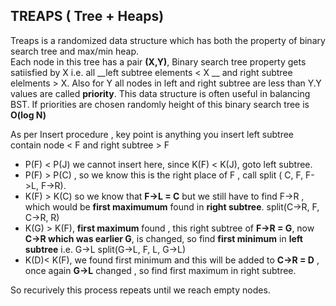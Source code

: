 ## TREAPS ( Tree + Heaps)
Treaps is a randomized data structure which has both the property of binary search tree and max/min heap.<br />
Each node in this tree has a pair __(X,Y)__, Binary search tree property gets satiisfied by X i.e. all __left subtree elements < X __
and right subtree elelments > X.
Also for Y all nodes in left and right subtree are less than Y.Y values are called **priority**.
This data structure is often useful in balancing BST. If priorities are chosen randomly height of this binary search tree is **O(log N)** 

As per Insert procedure , key point is anything you insert left subtree contain node < F and right subtree > F
- P(F) < P(J) we cannot insert here, since K(F) < K(J), goto left subtree.
- P(F) > P(C) , so we know this is the right place of F , call split ( C, F, F->L, F->R).
- K(F) > K(C) so we know that **F->L = C** but we still have to find F->R , which would be __first maximumum__ found in **right subtree**.
  split(C->R, F, C->R, R)
- K(G) > K(F), **first maximum** found , this right subtree of **F->R = G**, now **C->R which was earlier G**, is changed, so find **first minimum** in **left subtree** i.e. G->L split(G->L, F, L, G->L)
- K(D)< K(F), we found first minimum and this will be added to **C->R = D** , once again **G->L** changed , so find first maximum in right subtree.


So recurively this process repeats until we reach empty nodes.
  
